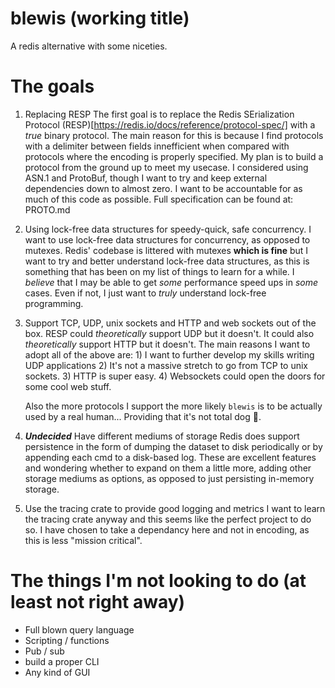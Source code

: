 # blewis (working title)

A redis alternative with some niceties.

# The goals 

1) Replacing RESP
    The first goal is to replace the Redis SErialization Protocol (RESP)[https://redis.io/docs/reference/protocol-spec/] 
    with a _true_ binary protocol. The main reason for this is because I find protocols with a delimiter between fields 
    innefficient when compared with protocols where the encoding is properly specified. My plan is to build a  protocol 
    from the ground up to meet my usecase. I considered using ASN.1 and ProtoBuf, though I want to try and keep external
    dependencies down to almost zero. I want to be accountable for as much of this code as possible. Full specification
    can be found at: PROTO.md

2) Using lock-free data structures for speedy-quick, safe concurrency.
    I want to use lock-free data structures for concurrency, as opposed to mutexes. Redis' codebase is littered with 
    mutexes **which is fine** but I want to try and better understand lock-free data structures, as this is something 
    that has been on my list of things to learn for a while. I *believe* that I may be able to get *some* performance
    speed ups in *some* cases. Even if not, I just want to _truly_ understand lock-free programming. 

3) Support TCP, UDP, unix sockets and HTTP and web sockets out of the box. 
    RESP could _theoretically_ support UDP but it doesn't. It could also _theoretically_ support HTTP but it doesn't.
    The main reasons I want to adopt all of the above are: 1) I want to further develop my skills writing UDP 
    applications 2) It's not a massive stretch to go from TCP to unix sockets. 3) HTTP is super easy. 4) Websockets could 
    open the doors for some cool web stuff.

    Also the more protocols I support the more likely `blewis` is to be actually used by a real human... Providing that
    it's not total dog 💩.

4) _**Undecided**_ Have different mediums of storage 
    Redis does support persistence in the form of dumping the dataset to disk periodically or by appending each cmd to a
    disk-based log. These are excellent features and wondering whether to expand on them a little more, adding other 
    storage mediums as options, as opposed to just persisting in-memory storage. 

5) Use the tracing crate to provide good logging and metrics
    I want to learn the tracing crate anyway and this seems like the perfect project to do so. I have chosen to take a 
    dependancy here and not in encoding, as this is less "mission critical".

# The things I'm not looking to do (at least not right away)

- Full blown query language
- Scripting / functions
- Pub / sub
- build a proper CLI 
- Any kind of GUI
